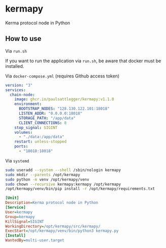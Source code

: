 # kermapy

Kerma protocol node in Python

## How to use

Via `run.sh`

If you want to run the application via `run.sh`, be aware that docker must be installed.


Via `docker-compose.yml` (requires Github access token)

```yaml
version: "3"
services:
  chain-node:
    image: ghcr.io/paulsattlegger/kermapy:v1.1.0
    environment:
      BOOTSTRAP_NODES: "128.130.122.101:18018"
      LISTEN_ADDR: "0.0.0.0:18018"
      STORAGE_PATH: "/app/data"
      CLIENT_CONNECTIONS: 8
    stop_signal: SIGINT
    volumes:
      - "./data:/app/data"
    restart: unless-stopped
    ports:
      - "18018:18018"
```

Via `systemd`

```bash
sudo useradd --system --shell /sbin/nologin kermapy
sudo mkdir --parents /opt/kermapy
sudo python -m venv /opt/kermapy/venv
sudo chown --recursive kermapy:kermapy /opt/kermapy
/opt/kermapy/venv/bin/pip install -r /opt/kermapy/requirements.txt
```

```ini
[Unit]
Description=Kerma protocol node in Python
[Service]
User=kermapy
Group=kermapy
KillSignal=SIGINT
WorkingDirectory=/opt/kermapy/src/kermapy/
ExecStart=/opt/kermapy/venv/bin/python3 kermapy.py
[Install]
WantedBy=multi-user.target
```

